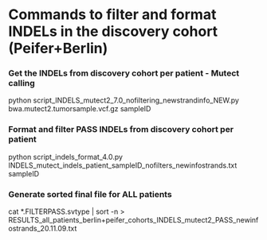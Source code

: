 # Commands to filter and format INDELs in the discovery cohort (Peifer+Berlin)

### Get the INDELs from discovery cohort per patient - Mutect calling
python script_INDELS_mutect2_7.0_nofiltering_newstrandinfo_NEW.py bwa.mutect2.tumorsample.vcf.gz sampleID

### Format and filter PASS INDELs from discovery cohort per patient
python script_indels_format_4.0.py INDELS_mutect_indels_patient_sampleID_nofilters_newinfostrands.txt sampleID

### Generate sorted final file for ALL patients
cat *.FILTERPASS.svtype | sort -n > RESULTS_all_patients_berlin+peifer_cohorts_INDELS_mutect2_PASS_newinfostrands_20.11.09.txt
